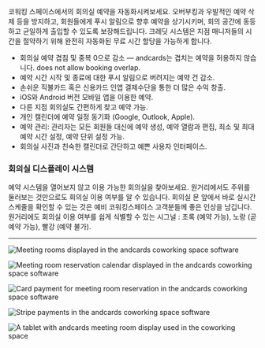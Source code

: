 코워킹 스페이스에서의 회의실 예약을 자동화시켜보세요. 오버부킹과 우발적인 예약 삭제 등을 방지하고, 회원들에게 푸시 알림으로 향후 예약을 상기시키며, 회의 공간에 동등하고 균일하게 출입할 수 있도록 보장해드립니다. 크레딧 시스템은 지점 매니저들의 시간을 절약하기 위해 완전히 자동화된 무료 시간 할당을 가능하게 합니다.

- 회의실 예약 겹침 및 중복 0으로 감소 — andcards는 겹치는 예약을 허용하지 않습니다. does not allow booking overlap.
- 예약 시간 시작 및 종료에 대한 푸시 알림으로 버려지는 예약 건 감소.
- 손쉬운 직불카드 혹은 신용카드 인앱 결제수단을 통한 더 많은 수익 창출.
- iOS와 Android 버전 모바일 앱을 이용한 예약.
- 다른 지점 회의실도 간편하게 찾고 예약 가능.
- 개인 캘린더에 예약 일정 동기화 (Google, Outlook, Apple).
- 예약 관리: 관리자는 모든 회원들 대신에 예약 생성, 예약 열람과 편집, 최소 및 최대 예약 시간 설정, 예약 단위 설정 가능.
- 회의실 사진과 친숙한 캘린더로 간단하고 예쁜 사용자 인터페이스.

### 회의실 디스플레이 시스템

예약 시스템을 열어보지 않고 이용 가능한 회의실을 찾아보세요. 원거리에서도 주위를 둘러보는 것만으로도 회의실 이용 여부를 알 수 있습니다. 회의실 문 앞에서 바로 실시간 스케줄을 확인할 수 있는 것은 예비 코워킹스페이스 고객분들께 좋은 인상을 남깁니다. 원거리에도 회의실 이용 여부를 쉽게 식별할 수 있는 시그널 : 초록 (예약 가능), 노랑 (곧 예약 가능), 빨강 (예약 불가).

---

![Meeting rooms displayed in the andcards coworking space software](https://d7ccq1i35b0cj.cloudfront.net/andcards-bookings-main-light-en-1920-1200.png)

![Meeting room reservation calendar displayed in the andcards coworking space software](https://d7ccq1i35b0cj.cloudfront.net/andcards-bookings-calendar-light-en-1920-1200.png)

![Card payment for meeting room reservation in the andcards coworking space software](https://d7ccq1i35b0cj.cloudfront.net/andcards-bookings-create-payment-methods-card-light-en-1920-1200.png)

![Stripe payments in the andcards coworking space software](https://d7ccq1i35b0cj.cloudfront.net/andcards-bookings-create-pay-with-stripe-light-en-1920-1200.png)

![A tablet with andcards meeting room display used in the coworking space](https://d7ccq1i35b0cj.cloudfront.net/andcards-bookings-room-display-en-1920-1200.png)
